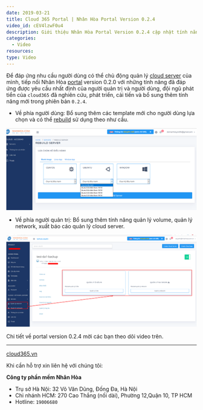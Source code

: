```yaml
---
date: 2019-03-21
title: Cloud 365 Portal | Nhân Hòa Portal Version 0.2.4
video_id: cEV4lzwF0u4
description: Giới thiệu Nhân Hòa Portal Version 0.2.4 cập nhật tính năng vận hành mới cho người quản trị và khách hàng sử dụng.
categories:
  - Video
resources:
type: Video
---
```


Để đáp ứng nhu cầu người dùng có thể chủ động quản lý <a href="https://nhanhoa.com/may-chu/may-chu-ao-vps.html" target="_blank">cloud server</a> của mình, tiếp nối Nhân Hòa <a href="https://portal.cloud365.vn/user/login/" target="_blank">portal</a> version 0.2.0 với những tính năng đã đáp ứng được yêu cầu nhất định của người quản trị và người dùng, đội ngũ phát tiển của `cloud365` đã nghiên cứu, phát triển, cải tiến và bổ sung thêm tính năng mới trong phiên bản `0.2.4`.

- Về phía người dùng: Bổ sung thêm các template mới cho người dùng lựa chọn và có thể <a href="https://support.cloud365.vn/cloud-server/tinh-nang-rebuild-cloud-server/" target="_blank">rebuild</a> sử dụng theo như cầu. 

![](/images/img-portal-v024/Screenshot_1249.png)

- Về phía người quản trị: Bổ sung thêm tính năng quản lý volume, quản lý network, xuất báo cáo quản lý cloud server.

![](/images/img-portal-v024/Screenshot_1250.png)

Chi tiết về portal version 0.2.4 mời các bạn theo dõi video trên.

---
<a href="https://cloud365.vn/" target="_blank">cloud365.vn</a>

Khi cần hỗ trợ xin liên hệ với chúng tôi:

**Công ty phần mềm Nhân Hòa**
- Trụ sở Hà Nội: 32 Võ Văn Dũng, Đống Đa, Hà Nội
- Chi nhánh HCM: 270 Cao Thắng (nối dài), Phường 12,Quận 10, TP HCM
- Hotline: `19006680`